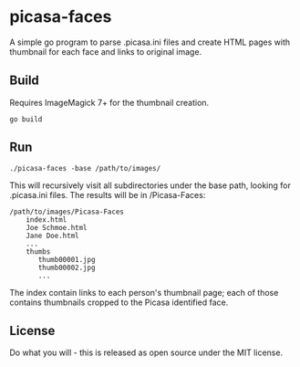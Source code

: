 # picasa-faces

A simple go program to parse .picasa.ini files and create HTML pages with thumbnail for each face and links to original image.

## Build

Requires ImageMagick 7+ for the thumbnail creation.
```
go build
```

## Run
```
./picasa-faces -base /path/to/images/
```
This will recursively visit all subdirectories under the base path, looking for .picasa.ini files.  The results will be in <base-path>/Picasa-Faces:
```
/path/to/images/Picasa-Faces
    index.html
    Joe Schmoe.html
    Jane Doe.html
    ...
    thumbs
       thumb00001.jpg
       thumb00002.jpg
       ...
```
The index contain links to each person's thumbnail page; each of those contains thumbnails cropped to the Picasa identified face.

## License

Do what you will - this is released as open source under the MIT license.
